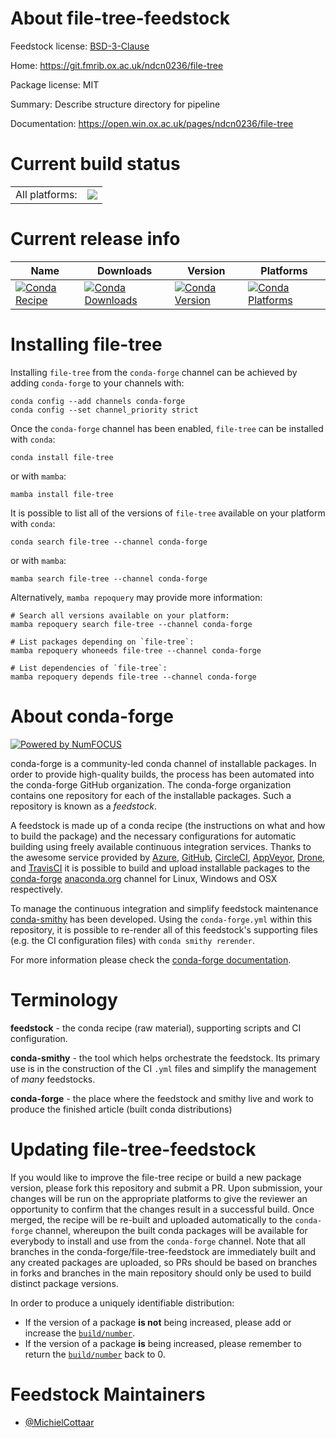 About file-tree-feedstock
=========================

Feedstock license: [BSD-3-Clause](https://github.com/conda-forge/file-tree-feedstock/blob/main/LICENSE.txt)

Home: https://git.fmrib.ox.ac.uk/ndcn0236/file-tree

Package license: MIT

Summary: Describe structure directory for pipeline

Documentation: https://open.win.ox.ac.uk/pages/ndcn0236/file-tree

Current build status
====================


<table><tr><td>All platforms:</td>
    <td>
      <a href="https://dev.azure.com/conda-forge/feedstock-builds/_build/latest?definitionId=12371&branchName=main">
        <img src="https://dev.azure.com/conda-forge/feedstock-builds/_apis/build/status/file-tree-feedstock?branchName=main">
      </a>
    </td>
  </tr>
</table>

Current release info
====================

| Name | Downloads | Version | Platforms |
| --- | --- | --- | --- |
| [![Conda Recipe](https://img.shields.io/badge/recipe-file--tree-green.svg)](https://anaconda.org/conda-forge/file-tree) | [![Conda Downloads](https://img.shields.io/conda/dn/conda-forge/file-tree.svg)](https://anaconda.org/conda-forge/file-tree) | [![Conda Version](https://img.shields.io/conda/vn/conda-forge/file-tree.svg)](https://anaconda.org/conda-forge/file-tree) | [![Conda Platforms](https://img.shields.io/conda/pn/conda-forge/file-tree.svg)](https://anaconda.org/conda-forge/file-tree) |

Installing file-tree
====================

Installing `file-tree` from the `conda-forge` channel can be achieved by adding `conda-forge` to your channels with:

```
conda config --add channels conda-forge
conda config --set channel_priority strict
```

Once the `conda-forge` channel has been enabled, `file-tree` can be installed with `conda`:

```
conda install file-tree
```

or with `mamba`:

```
mamba install file-tree
```

It is possible to list all of the versions of `file-tree` available on your platform with `conda`:

```
conda search file-tree --channel conda-forge
```

or with `mamba`:

```
mamba search file-tree --channel conda-forge
```

Alternatively, `mamba repoquery` may provide more information:

```
# Search all versions available on your platform:
mamba repoquery search file-tree --channel conda-forge

# List packages depending on `file-tree`:
mamba repoquery whoneeds file-tree --channel conda-forge

# List dependencies of `file-tree`:
mamba repoquery depends file-tree --channel conda-forge
```


About conda-forge
=================

[![Powered by
NumFOCUS](https://img.shields.io/badge/powered%20by-NumFOCUS-orange.svg?style=flat&colorA=E1523D&colorB=007D8A)](https://numfocus.org)

conda-forge is a community-led conda channel of installable packages.
In order to provide high-quality builds, the process has been automated into the
conda-forge GitHub organization. The conda-forge organization contains one repository
for each of the installable packages. Such a repository is known as a *feedstock*.

A feedstock is made up of a conda recipe (the instructions on what and how to build
the package) and the necessary configurations for automatic building using freely
available continuous integration services. Thanks to the awesome service provided by
[Azure](https://azure.microsoft.com/en-us/services/devops/), [GitHub](https://github.com/),
[CircleCI](https://circleci.com/), [AppVeyor](https://www.appveyor.com/),
[Drone](https://cloud.drone.io/welcome), and [TravisCI](https://travis-ci.com/)
it is possible to build and upload installable packages to the
[conda-forge](https://anaconda.org/conda-forge) [anaconda.org](https://anaconda.org/)
channel for Linux, Windows and OSX respectively.

To manage the continuous integration and simplify feedstock maintenance
[conda-smithy](https://github.com/conda-forge/conda-smithy) has been developed.
Using the ``conda-forge.yml`` within this repository, it is possible to re-render all of
this feedstock's supporting files (e.g. the CI configuration files) with ``conda smithy rerender``.

For more information please check the [conda-forge documentation](https://conda-forge.org/docs/).

Terminology
===========

**feedstock** - the conda recipe (raw material), supporting scripts and CI configuration.

**conda-smithy** - the tool which helps orchestrate the feedstock.
                   Its primary use is in the construction of the CI ``.yml`` files
                   and simplify the management of *many* feedstocks.

**conda-forge** - the place where the feedstock and smithy live and work to
                  produce the finished article (built conda distributions)


Updating file-tree-feedstock
============================

If you would like to improve the file-tree recipe or build a new
package version, please fork this repository and submit a PR. Upon submission,
your changes will be run on the appropriate platforms to give the reviewer an
opportunity to confirm that the changes result in a successful build. Once
merged, the recipe will be re-built and uploaded automatically to the
`conda-forge` channel, whereupon the built conda packages will be available for
everybody to install and use from the `conda-forge` channel.
Note that all branches in the conda-forge/file-tree-feedstock are
immediately built and any created packages are uploaded, so PRs should be based
on branches in forks and branches in the main repository should only be used to
build distinct package versions.

In order to produce a uniquely identifiable distribution:
 * If the version of a package **is not** being increased, please add or increase
   the [``build/number``](https://docs.conda.io/projects/conda-build/en/latest/resources/define-metadata.html#build-number-and-string).
 * If the version of a package **is** being increased, please remember to return
   the [``build/number``](https://docs.conda.io/projects/conda-build/en/latest/resources/define-metadata.html#build-number-and-string)
   back to 0.

Feedstock Maintainers
=====================

* [@MichielCottaar](https://github.com/MichielCottaar/)

